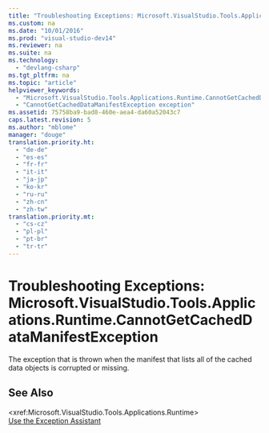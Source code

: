 ```yaml
---
title: "Troubleshooting Exceptions: Microsoft.VisualStudio.Tools.Applications.Runtime.CannotGetCachedDataManifestException"
ms.custom: na
ms.date: "10/01/2016"
ms.prod: "visual-studio-dev14"
ms.reviewer: na
ms.suite: na
ms.technology: 
  - "devlang-csharp"
ms.tgt_pltfrm: na
ms.topic: "article"
helpviewer_keywords: 
  - "Microsoft.VisualStudio.Tools.Applications.Runtime.CannotGetCachedDataManifestException exception"
  - "CannotGetCachedDataManifestException exception"
ms.assetid: 75758ba9-bad8-460e-aea4-da60a52043c7
caps.latest.revision: 5
ms.author: "mblome"
manager: "douge"
translation.priority.ht: 
  - "de-de"
  - "es-es"
  - "fr-fr"
  - "it-it"
  - "ja-jp"
  - "ko-kr"
  - "ru-ru"
  - "zh-cn"
  - "zh-tw"
translation.priority.mt: 
  - "cs-cz"
  - "pl-pl"
  - "pt-br"
  - "tr-tr"
---
```

# Troubleshooting Exceptions: Microsoft.VisualStudio.Tools.Applications.Runtime.CannotGetCachedDataManifestException
The exception that is thrown when the manifest that lists all of the cached data objects is corrupted or missing.  
  
## See Also  
 \<xref:Microsoft.VisualStudio.Tools.Applications.Runtime>   
 [Use the Exception Assistant](../Topic/How%20to:%20Use%20the%20Exception%20Assistant.md)